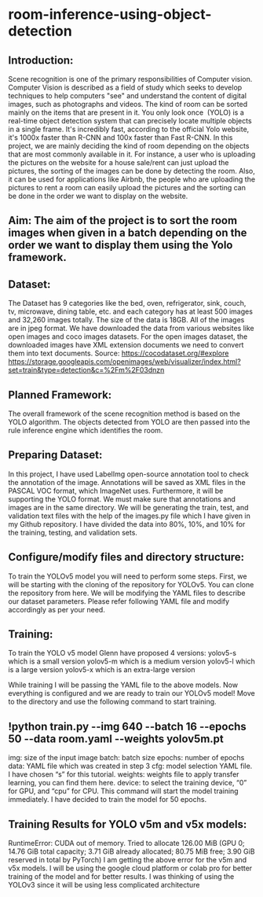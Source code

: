 # room-inference-using-object-detection
## Introduction:
Scene recognition is one of the primary responsibilities of Computer vision. Computer Vision is described as a field of study which seeks to develop techniques to help computers "see" and understand the content of digital images, such as photographs and videos. The kind of room can be sorted mainly on the items that are present in it. You only look once  (YOLO) is a real-time object detection system that can precisely locate multiple objects in a single frame. It's incredibly fast, according to the official Yolo website, it's 1000x faster than R-CNN and 100x faster than Fast R-CNN.
In this project, we are mainly deciding the kind of room depending on the objects that are most commonly available in it. For instance, a user who is uploading the pictures on the website for a house sale/rent can just upload the pictures, the sorting of the images can be done by detecting the room. Also, it can be used for applications like Airbnb, the people who are uploading the pictures to rent a room can easily upload the pictures and the sorting can be done in the order we want to display on the website.

## Aim: The aim of the project is to sort the room images when given in a batch depending on the order we want to display them using the Yolo framework.

## Dataset:

The Dataset has 9 categories like the bed, oven, refrigerator, sink, couch, tv, microwave, dining table, etc. and each category has at least 500 images and 32,260 images totally. The size of the data is 18GB.
All of the images are in jpeg format.
We have downloaded the data from various websites like open images and coco images datasets.
For the open images dataset, the downloaded images have XML extension documents we need to convert them into text documents.
Source: https://cocodataset.org/#explore
https://storage.googleapis.com/openimages/web/visualizer/index.html?set=train&type=detection&c=%2Fm%2F03dnzn

## Planned Framework: 
The overall framework of the scene recognition method is based on the YOLO algorithm.
The objects detected from YOLO are then passed into the rule inference engine which identifies the room. 

## Preparing Dataset:
In this project, I have used LabelImg open-source annotation tool to check the annotation of the image.
Annotations will be saved as XML files in the PASCAL VOC format, which ImageNet uses. Furthermore, it will be supporting the YOLO format.
We must make sure that annotations and images are in the same directory.
We will be generating the train, test, and validation text files with the help of the images.py file which I have given in my Github repository.
I have divided the data into 80%, 10%, and 10% for the training, testing, and validation sets.

## Configure/modify files and directory structure:
To train the YOLOv5 model you will need to perform some steps.
First, we will be starting with the cloning of the repository for YOLOv5. You can clone the repository from here. 
We will be modifying the YAML files to describe our dataset parameters. Please refer following YAML file and modify accordingly as per your need.

## Training:
To train the YOLO v5 model Glenn have proposed 4 versions:
yolov5-s which is a small version
yolov5-m which is a medium version
yolov5-l which is a large version
yolov5-x which is an extra-large version

While training I will be passing the YAML file to the above models.
Now everything is configured and we are ready to train our YOLOv5 model!
Move to the directory and use the following command to start training.

## !python train.py --img 640 --batch 16 --epochs 50 --data room.yaml --weights yolov5m.pt 

img: size of the input image
batch: batch size
epochs: number of epochs
data: YAML file which was created in step 3
cfg: model selection YAML file. I have chosen “s” for this tutorial.
weights: weights file to apply transfer learning, you can find them here.
device: to select the training device, “0” for GPU, and “cpu” for CPU.
This command will start the model training immediately. I have decided to train the model for 50 epochs.

## Training Results for YOLO v5m and v5x models:
RuntimeError: CUDA out of memory. Tried to allocate 126.00 MiB (GPU 0; 14.76 GiB total capacity; 3.71 GiB already allocated; 80.75 MiB free; 3.90 GiB reserved in total by PyTorch) 
I am getting the above error for the v5m and v5x models. 
I will be using the google cloud platform or colab pro for better training of the model and for better results.
I was thinking of using the YOLOv3 since it will be using less complicated architecture
